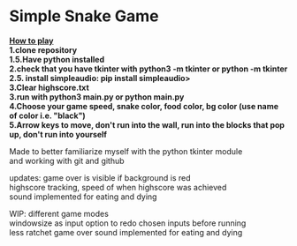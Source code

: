 # Simple Snake Game  
<ins>**How to play**</ins>  
**1.clone repository**  
**1.5.Have python installed**  
**2.check that you have tkinter with python3 -m tkinter or python -m tkinter**  
**2.5. install simpleaudio: pip install simpleaudio>**  
**3.Clear highscore.txt**  
**3.run with python3 main.py or python main.py**    
**4.Choose your game speed, snake color, food color, bg color (use name of color i.e. "black")**     
**5.Arrow keys to move, don't run into the wall, run into the blocks that pop up, don't run into yourself**  

Made to better familiarize myself with the python tkinter module  
and working with git and github

updates: game over is visible if background is red  
         highscore tracking, speed of when highscore was achieved  
         sound implemented for eating and dying  
 
WIP: different game modes  
     windowsize as input
     option to redo chosen inputs before running  
     less ratchet game over
         sound implemented for eating and dying

